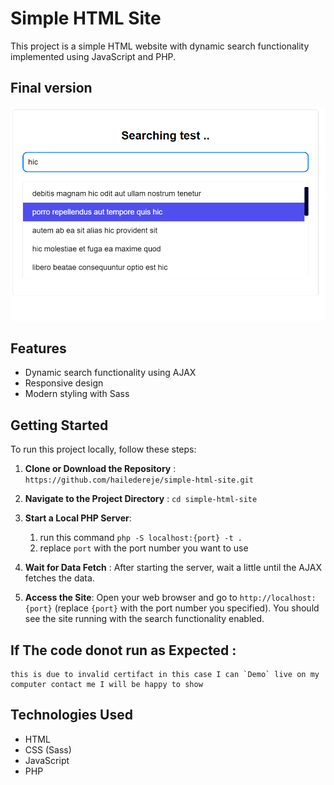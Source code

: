 # Simple HTML Site

This project is a simple HTML website with dynamic search functionality implemented using JavaScript and PHP.

## Final version
![final-result](https://github.com/hailedereje/simple-html-site/blob/main/searching.png?raw=true)
## Features

- Dynamic search functionality using AJAX
- Responsive design
- Modern styling with Sass

## Getting Started

To run this project locally, follow these steps:

1. **Clone or Download the Repository** : `https://github.com/hailedereje/simple-html-site.git`

2. **Navigate to the Project Directory** : `cd simple-html-site`

3. **Start a Local PHP Server**: 
    1. run this command `php -S localhost:{port} -t .`
    2. replace `port` with the port number you want to use

4. **Wait for Data Fetch** :
After starting the server, wait a little until the AJAX fetches the data.

5. **Access the Site**:
Open your web browser and go to `http://localhost:{port}` (replace `{port}` with the port number you specified). You should see the site running with the search functionality enabled.

## If The code donot run as Expected : 
    this is due to invalid certifact in this case I can `Demo` live on my computer contact me I will be happy to show
## Technologies Used

- HTML
- CSS (Sass)
- JavaScript
- PHP
